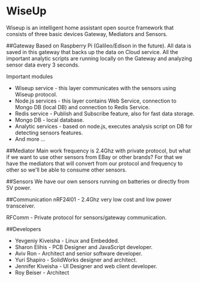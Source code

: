 WiseUp
======

Wiseup is an intelligent home assistant open source framework that consists of three basic devices Gateway, Mediators and Sensors.

##Gateway
  Based on Raspberry Pi (Galileo/Edison in the future). All data is saved in this gateway that backs up the data on Cloud      service.
  All the important analytic scripts are running locally on the Gateway and analyzing sensor data every 3 seconds.
  
  Important modules
  - Wiseup service - this layer communicates with the sensors using Wiseup protocol.
  - Node.js services - this layer contains Web Service, connection to Mongo DB (local DB) and connection to Redis Service.
  - Redis service - Publish and Subscribe feature, also for fast data storage.
  - Mongo DB - local database.
  - Analytic services - based on node.js, executes analysis script on DB for detecting sensors features.
  - And more ...

##Mediator
  Main work frequency is 2.4Ghz with private protocol, but what if we want to use other sensors from EBay or other brands?
  For that we have the mediators that will convert from our protocol and frequency to other so we'll be able to consume
  other sensors.
  
##Sensors
  We have our own sensors running on batteries or directly from 5V power.
  
##Communication 
  nRF24l01 - 2.4Ghz very low cost and low power transceiver.
  
  RFComm - Private protocol for sensors/gateway communication. 

##Developers
- Yevgeniy Kiveisha - Linux and Embedded.
- Sharon Elihis - PCB Designer and JavaScript developer.
- Aviv Ron - Architect and senior software developer.
- Yuri Shapiro - SolidWorks designer and architect.
- Jennifer Kiveisha - UI Designer and web client developer.
- Roy Beiser - Architect
